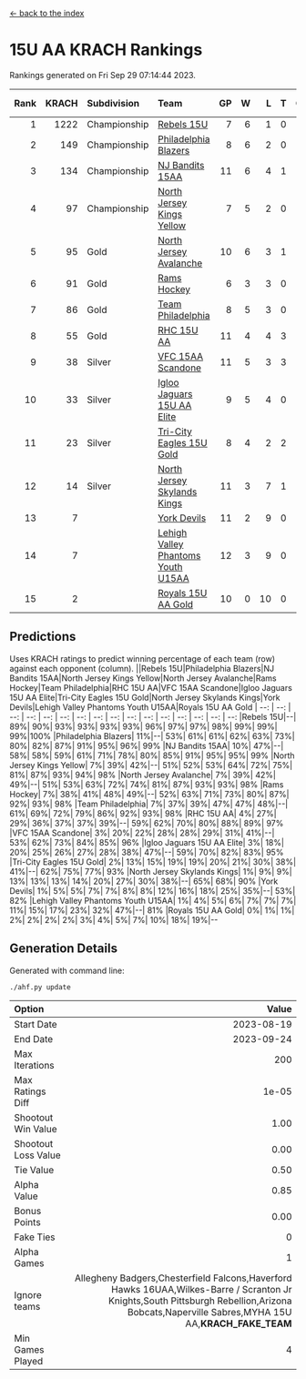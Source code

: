 [<- back to the index](readme.md)
# 15U AA KRACH Rankings
Rankings generated on Fri Sep 29 07:14:44 2023.

Rank|KRACH|Subdivision|Team|GP|W|L|T|OTW|OTL|SoS|Exp Wins|Win Diff
---:|---:|:---|:---|---:|---:|---:|---:|---:|---:|---:|---:|---:
1|1222|Championship|[Rebels 15U](https://gamesheetstats.com/seasons/3659/teams/140654/schedule)|7|6|1|0|0|1|1014|6.8|-0.0
2|149|Championship|[Philadelphia Blazers](https://gamesheetstats.com/seasons/3659/teams/140652/schedule)|8|6|2|0|3|0|55|6.9|0.0
3|134|Championship|[NJ Bandits 15AA](https://gamesheetstats.com/seasons/3659/teams/140648/schedule)|11|6|4|1|0|1|257|7.4|0.0
4|97|Championship|[North Jersey Kings Yellow](https://gamesheetstats.com/seasons/3659/teams/140650/schedule)|7|5|2|0|0|0|47|5.9|0.0
5|95|Gold|[North Jersey Avalanche](https://gamesheetstats.com/seasons/3659/teams/140649/schedule)|10|6|3|1|1|0|63|7.4|0.0
6|91|Gold|[Rams Hockey](https://gamesheetstats.com/seasons/3659/teams/140653/schedule)|6|3|3|0|1|2|1167|3.9|0.0
7|86|Gold|[Team Philadelphia](https://gamesheetstats.com/seasons/3659/teams/140657/schedule)|8|5|3|0|0|0|176|5.9|0.0
8|55|Gold|[RHC 15U AA](https://gamesheetstats.com/seasons/3659/teams/140655/schedule)|11|4|4|3|0|0|73|6.4|0.0
9|38|Silver|[VFC 15AA Scandone](https://gamesheetstats.com/seasons/3659/teams/140659/schedule)|11|5|3|3|0|1|678|7.4|0.0
10|33|Silver|[Igloo Jaguars 15U AA Elite](https://gamesheetstats.com/seasons/3659/teams/140645/schedule)|9|5|4|0|0|0|52|5.9|0.0
11|23|Silver|[Tri-City Eagles 15U Gold](https://gamesheetstats.com/seasons/3659/teams/140658/schedule)|8|4|2|2|0|0|17|5.9|0.0
12|14|Silver|[North Jersey Skylands Kings](https://gamesheetstats.com/seasons/3659/teams/140651/schedule)|11|3|7|1|0|0|148|4.4|0.0
13|7||[York Devils](https://gamesheetstats.com/seasons/3659/teams/140660/schedule)|11|2|9|0|0|1|147|2.9|0.0
14|7||[Lehigh Valley Phantoms Youth U15AA](https://gamesheetstats.com/seasons/3659/teams/140646/schedule)|12|3|9|0|0|0|38|3.9|0.0
15|2||[Royals 15U AA Gold](https://gamesheetstats.com/seasons/3659/teams/140656/schedule)|10|0|10|0|0|0|44|0.9|0.0

## Predictions
Uses KRACH ratings to predict winning percentage of each team (row) against each opponent (column).
||Rebels 15U|Philadelphia Blazers|NJ Bandits 15AA|North Jersey Kings Yellow|North Jersey Avalanche|Rams Hockey|Team Philadelphia|RHC 15U AA|VFC 15AA Scandone|Igloo Jaguars 15U AA Elite|Tri-City Eagles 15U Gold|North Jersey Skylands Kings|York Devils|Lehigh Valley Phantoms Youth U15AA|Royals 15U AA Gold
| --: | --: | --: | --: | --: | --: | --: | --: | --: | --: | --: | --: | --: | --: | --: | --: 
|Rebels 15U|--| 89%| 90%| 93%| 93%| 93%| 93%| 96%| 97%| 97%| 98%| 99%| 99%| 99%|100%
|Philadelphia Blazers| 11%|--| 53%| 61%| 61%| 62%| 63%| 73%| 80%| 82%| 87%| 91%| 95%| 96%| 99%
|NJ Bandits 15AA| 10%| 47%|--| 58%| 58%| 59%| 61%| 71%| 78%| 80%| 85%| 91%| 95%| 95%| 99%
|North Jersey Kings Yellow|  7%| 39%| 42%|--| 51%| 52%| 53%| 64%| 72%| 75%| 81%| 87%| 93%| 94%| 98%
|North Jersey Avalanche|  7%| 39%| 42%| 49%|--| 51%| 53%| 63%| 72%| 74%| 81%| 87%| 93%| 93%| 98%
|Rams Hockey|  7%| 38%| 41%| 48%| 49%|--| 52%| 63%| 71%| 73%| 80%| 87%| 92%| 93%| 98%
|Team Philadelphia|  7%| 37%| 39%| 47%| 47%| 48%|--| 61%| 69%| 72%| 79%| 86%| 92%| 93%| 98%
|RHC 15U AA|  4%| 27%| 29%| 36%| 37%| 37%| 39%|--| 59%| 62%| 70%| 80%| 88%| 89%| 97%
|VFC 15AA Scandone|  3%| 20%| 22%| 28%| 28%| 29%| 31%| 41%|--| 53%| 62%| 73%| 84%| 85%| 96%
|Igloo Jaguars 15U AA Elite|  3%| 18%| 20%| 25%| 26%| 27%| 28%| 38%| 47%|--| 59%| 70%| 82%| 83%| 95%
|Tri-City Eagles 15U Gold|  2%| 13%| 15%| 19%| 19%| 20%| 21%| 30%| 38%| 41%|--| 62%| 75%| 77%| 93%
|North Jersey Skylands Kings|  1%|  9%|  9%| 13%| 13%| 13%| 14%| 20%| 27%| 30%| 38%|--| 65%| 68%| 90%
|York Devils|  1%|  5%|  5%|  7%|  7%|  8%|  8%| 12%| 16%| 18%| 25%| 35%|--| 53%| 82%
|Lehigh Valley Phantoms Youth U15AA|  1%|  4%|  5%|  6%|  7%|  7%|  7%| 11%| 15%| 17%| 23%| 32%| 47%|--| 81%
|Royals 15U AA Gold|  0%|  1%|  1%|  2%|  2%|  2%|  2%|  3%|  4%|  5%|  7%| 10%| 18%| 19%|--

## Generation Details

Generated with command line:
```
./ahf.py update
```

| Option | Value |
| :----- | ----: |
| Start Date | 2023-08-19 |
| End Date | 2023-09-24 |
| Max Iterations | 200 |
| Max Ratings Diff | 1e-05 |
| Shootout Win Value | 1.00 |
| Shootout Loss Value | 0.00 |
| Tie Value | 0.50 |
| Alpha Value | 0.85 |
| Bonus Points | 0.00 |
| Fake Ties | 0 |
| Alpha Games | 1 |
| Ignore teams | Allegheny Badgers,Chesterfield Falcons,Haverford Hawks 16UAA,Wilkes-Barre / Scranton Jr Knights,South Pittsburgh Rebellion,Arizona Bobcats,Naperville Sabres,MYHA 15U AA,__KRACH_FAKE_TEAM__ |
| Min Games Played | 4 |


